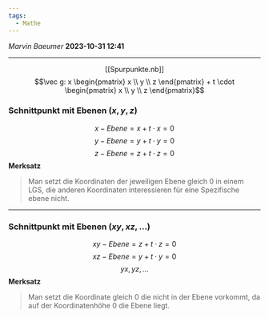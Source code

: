 ```yaml
---
tags:
  - Mathe
---
```

*Marvin Baeumer* **2023-10-31 12:41**

---
<span style="display:block;width:fit-content;margin:auto;">[[Spurpunkte.nb]]</span> 
 $$\vec g: x \begin{pmatrix} x \\ y \\ z \end{pmatrix} + t \cdot \begin{pmatrix} x \\ y \\ z \end{pmatrix}$$

### Schnittpunkt mit Ebenen $(x,y,z)$ 
$$x - Ebene = x + t \cdot x = 0$$
$$y - Ebene = y + t \cdot y = 0$$
$$z - Ebene = z + t \cdot z = 0$$
**Merksatz**
> Man setzt die Koordinaten der jeweiligen Ebene gleich 0 in einem LGS, die anderen Koordinaten interessieren für eine Spezifische ebene nicht.

---
### Schnittpunkt mit Ebenen $(xy, xz,...)$
$$xy - Ebene = z + t \cdot z = 0$$
$$xz - Ebene = y + t \cdot y = 0$$
$$yx, yz, ...$$
**Merksatz**
> Man setzt die Koordinate gleich 0 die nicht in der Ebene vorkommt, da auf der Koordinatenhöhe 0 die Ebene liegt.